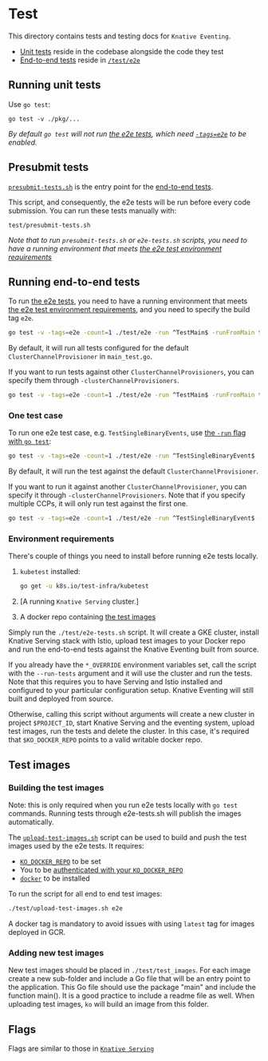 # Test

This directory contains tests and testing docs for `Knative Eventing`.

- [Unit tests](#running-unit-tests) reside in the codebase alongside the code
  they test
- [End-to-end tests](#running-end-to-end-tests) reside in [`/test/e2e`](./e2e)

## Running unit tests

Use `go test`:

```shell
go test -v ./pkg/...
```

_By default `go test` will not run [the e2e tests](#running-end-to-end-tests),
which need [`-tags=e2e`](#running-end-to-end-tests) to be enabled._

## Presubmit tests

[`presubmit-tests.sh`](./presubmit-tests.sh) is the entry point for the
[end-to-end tests](/test/e2e).

This script, and consequently, the e2e tests will be run before every code
submission. You can run these tests manually with:

```shell
test/presubmit-tests.sh
```

_Note that to run `presubmit-tests.sh` or `e2e-tests.sh` scripts, you need to
have a running environment that meets
[the e2e test environment requirements](#environment-requirements)_

## Running end-to-end tests

To run [the e2e tests](./e2e), you need to have a running environment that meets
[the e2e test environment requirements](#environment-requirements), and you need
to specify the build tag `e2e`.

```bash
go test -v -tags=e2e -count=1 ./test/e2e -run ^TestMain$ -runFromMain true
```

By default, it will run all tests configured for the default
`ClusterChannelProvisioner` in `main_test.go`.

If you want to run tests against other `ClusterChannelProvisioners`, you can
specify them through `-clusterChannelProvisioners`.

```bash
go test -v -tags=e2e -count=1 ./test/e2e -run ^TestMain$ -runFromMain true -clusterChannelProvisioners in-memory-channel,gcp-pubsub
```

### One test case

To run one e2e test case, e.g. `TestSingleBinaryEvents`, use
[the `-run` flag with `go test`](https://golang.org/cmd/go/#hdr-Testing_flags):

```bash
go test -v -tags=e2e -count=1 ./test/e2e -run ^TestSingleBinaryEvent$
```

By default, it will run the test against the default
`ClusterChannelProvisioner`.

If you want to run it against another `ClusterChannelProvisioner`, you can
specify it through `-clusterChannelProvisioners`. Note that if you specify
multiple CCPs, it will only run test against the first one.

```bash
go test -v -tags=e2e -count=1 ./test/e2e -run ^TestSingleBinaryEvent$ -clusterChannelProvisioners in-memory-channel
```

### Environment requirements

There's couple of things you need to install before running e2e tests locally.

1. `kubetest` installed:

   ```bash
   go get -u k8s.io/test-infra/kubetest
   ```

1. [A running `Knative Serving` cluster.]
1. A docker repo containing [the test images](#test-images)

Simply run the `./test/e2e-tests.sh` script. It will create a GKE cluster,
install Knative Serving stack with Istio, upload test images to your Docker repo
and run the end-to-end tests against the Knative Eventing built from source.

If you already have the `*_OVERRIDE` environment variables set, call the script
with the `--run-tests` argument and it will use the cluster and run the tests.
Note that this requires you to have Serving and Istio installed and configured
to your particular configuration setup. Knative Eventing will still built and
deployed from source.

Otherwise, calling this script without arguments will create a new cluster in
project `$PROJECT_ID`, start Knative Serving and the eventing system, upload
test images, run the tests and delete the cluster. In this case, it's required
that `$KO_DOCKER_REPO` points to a valid writable docker repo.

## Test images

### Building the test images

Note: this is only required when you run e2e tests locally with `go test`
commands. Running tests through e2e-tests.sh will publish the images
automatically.

The [`upload-test-images.sh`](./upload-test-images.sh) script can be used to
build and push the test images used by the e2e tests. It requires:

- [`KO_DOCKER_REPO`](https://github.com/knative/serving/blob/master/DEVELOPMENT.md#environment-setup)
  to be set
- You to be
  [authenticated with your `KO_DOCKER_REPO`](https://github.com/knative/serving/blob/master/DEVELOPMENT.md#environment-setup)
- [`docker`](https://docs.docker.com/install/) to be installed

To run the script for all end to end test images:

```bash
./test/upload-test-images.sh e2e
```

A docker tag is mandatory to avoid issues with using `latest` tag for images
deployed in GCR.

### Adding new test images

New test images should be placed in `./test/test_images`. For each image create
a new sub-folder and include a Go file that will be an entry point to the
application. This Go file should use the package "main" and include the function
main(). It is a good practice to include a readme file as well. When uploading
test images, `ko` will build an image from this folder.

## Flags

Flags are similar to those in
[`Knative Serving`](https://github.com/knative/serving/blob/master/test/README.md#flags-1)
